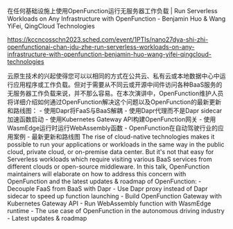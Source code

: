 在任何基础设施上使用OpenFunction运行无服务器工作负载 | Run Serverless Workloads on Any Infrastructure with OpenFunction - Benjamin Huo & Wang YiFei, QingCloud Technologies

https://kccncosschn2023.sched.com/event/1PTIs/nano27dya-shi-zhi-openfunctionai-chan-jdu-zhe-run-serverless-workloads-on-any-infrastructure-with-openfunction-benjamin-huo-wang-yifei-qingcloud-technologies

云原生技术的兴起使得您可以以相同的方式在公共云、私有云或本地数据中心中运行应用程序或工作负载。但对于需要从不同云或开源中间件访问各种BaaS服务的无服务器工作负载来说，并不那么容易。在本次演讲中，OpenFunction维护人员将详细介绍如何通过OpenFunction解决这个问题以及OpenFunction的最新更新和路线图： - 使用Dapr将FaaS与BaaS解耦 - 使用Dapr代理而不是Dapr sidecar加速函数启动 - 使用Kubernetes Gateway API构建OpenFunction网关 - 使用WasmEdge运行时运行WebAssembly函数 - OpenFunction在自动驾驶行业的应用案例 - 最新更新和路线图 
The rise of cloud-native technologies makes it possible to run your applications or workloads in the same way in the public cloud, private cloud, or on-premise data center. But it's not that easy for Serverless workloads which require visiting various BaaS services from different clouds or open-source middleware. In this talk, OpenFunction maintainers will elaborate on how to address this concern with OpenFunction and the latest updates & roadmap of OpenFunction: - Decouple FaaS from BaaS with Dapr - Use Dapr proxy instead of Dapr sidecar to speed up function launching - Build OpenFunction Gateway with Kubernetes Gateway API - Run WebAssembly function with WasmEdge runtime - The use case of OpenFunction in the autonomous driving industry - Latest updates & roadmap